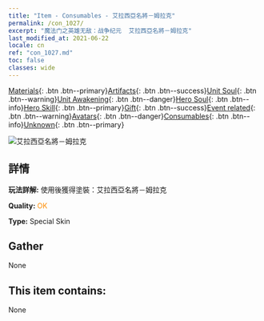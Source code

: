 ```yaml
---
title: "Item - Consumables - 艾拉西亞名將－姆拉克"
permalink: /con_1027/
excerpt: "魔法门之英雄无敌：战争纪元  艾拉西亞名將－姆拉克"
last_modified_at: 2021-06-22
locale: cn
ref: "con_1027.md"
toc: false
classes: wide
---
```

 [Materials](/ItemsCN/){: .btn .btn--primary}[Artifacts](/ItemsCN/Artifacts/){: .btn .btn--success}[Unit Soul](/ItemsCN/UnitSoul/){: .btn .btn--warning}[Unit Awakening](/ItemsCN/UnitAwakening/){: .btn .btn--danger}[Hero Soul](/ItemsCN/HeroSoul/){: .btn .btn--info}[Hero Skill](/ItemsCN/HeroSkill/){: .btn .btn--primary}[Gift](/ItemsCN/Gift/){: .btn .btn--success}[Event related](/ItemsCN/Events/){: .btn .btn--warning}[Avatars](/ItemsCN/Avatars/){: .btn .btn--danger}[Consumables](/ItemsCN/Consumables/){: .btn .btn--info}[Unknown](/ItemsCN/Unknown/){: .btn .btn--primary}

 ![艾拉西亞名將－姆拉克](/images/h/h_Mullich2.jpg)

## 詳情
 **玩法詳解:** 使用後獲得塗裝：艾拉西亞名將－姆拉克

 **Quality:** <span style="color: #FF8C00">OK</span>

 **Type:** Special Skin

## Gather

  None

## This item contains:

  None

